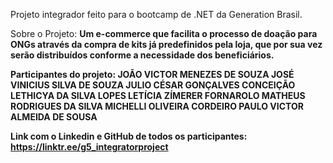 Projeto integrador feito para o bootcamp de .NET da Generation Brasil.


Sobre o Projeto:
<b>
Um e-commerce que facilita o processo de doação para ONGs através da compra 
de kits já predefinidos pela loja, que por sua vez serão distribuídos conforme a necessidade dos beneficiários.


Participantes do projeto:
JOÃO VICTOR MENEZES DE SOUZA
JOSÉ VINICIUS SILVA DE SOUZA
JULIO CÉSAR GONÇALVES CONCEIÇÃO
LETHICYA DA SILVA LOPES
LETÍCIA ZÍMERER FORNAROLO
MATHEUS RODRIGUES DA SILVA
MICHELLI OLIVEIRA CORDEIRO
PAULO VICTOR ALMEIDA DE SOUSA

Link com o Linkedin e GitHub de todos os participantes:
https://linktr.ee/g5_integratorproject
